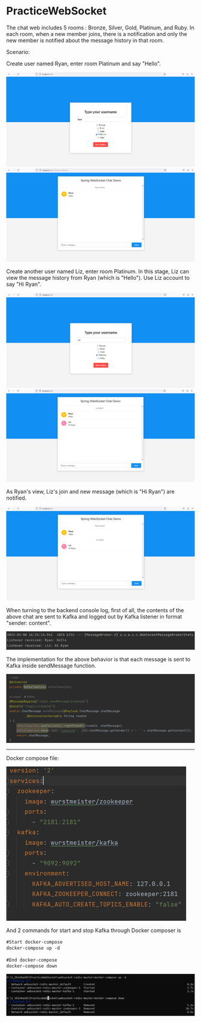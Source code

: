 # PracticeWebSocket

The chat web includes 5 rooms : Bronze, Silver, Gold, Platinum, and Ruby. In each room, when a new member joins, there is a notification and only the new member is notified about the message history in that room.

Scenario:

Create user named Ryan, enter room Platinum and say "Hello".

![img0](https://github.com/LHN2225/PracticeWebSocket/blob/main/result%20image/0.png)
![img1](https://github.com/LHN2225/PracticeWebSocket/blob/main/result%20image/1.png)

Create another user named Liz, enter room Platinum. In this stage, Liz can view the message history from Ryan (which is "Hello"). Use Liz account to say "Hi Ryan".

![img2](https://github.com/LHN2225/PracticeWebSocket/blob/main/result%20image/2.png)
![img3](https://github.com/LHN2225/PracticeWebSocket/blob/main/result%20image/3.png)

As Ryan's view, Liz's join and new message (which is "Hi Ryan") are notified.

![img4](https://github.com/LHN2225/PracticeWebSocket/blob/main/result%20image/4.png)

When turning to the backend console log, first of all, the contents of the above chat are sent to Kafka and logged out by Kafka listener in format "sender: content".

![img5](https://github.com/LHN2225/PracticeWebSocket/blob/main/result%20image/5.png)

The implementation for the above behavior is that each message is sent to Kafka inside sendMessage function.

![img8](https://github.com/LHN2225/PracticeWebSocket/blob/main/result%20image/8.png)

***
Docker compose file:

![img6](https://github.com/LHN2225/PracticeWebSocket/blob/main/result%20image/6.png)

And 2 commands for start and stop Kafka through Docker composer is

```
#Start docker-compose
docker-compose up -d

#End docker-compose
docker-compose down
```
![img7](https://github.com/LHN2225/PracticeWebSocket/blob/main/result%20image/7.png)